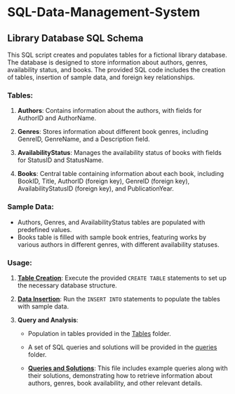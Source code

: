 # SQL-Data-Management-System

## Library Database SQL Schema

This SQL script creates and populates tables for a fictional library database. The database is designed to store information about authors, genres, availability status, and books. The provided SQL code includes the creation of tables, insertion of sample data, and foreign key relationships.

### Tables:

1. **Authors**: Contains information about the authors, with fields for AuthorID and AuthorName.

2. **Genres**: Stores information about different book genres, including GenreID, GenreName, and a Description field.

3. **AvailabilityStatus**: Manages the availability status of books with fields for StatusID and StatusName.

4. **Books**: Central table containing information about each book, including BookID, Title, AuthorID (foreign key), GenreID (foreign key), AvailabilityStatusID (foreign key), and PublicationYear.

### Sample Data:

- Authors, Genres, and AvailabilityStatus tables are populated with predefined values.
- Books table is filled with sample book entries, featuring works by various authors in different genres, with different availability statuses.

### Usage:

1. **[Table Creation](schema/tabel.sql)**: Execute the provided `CREATE TABLE` statements to set up the necessary database structure.

2. **[Data Insertion](schema/population.sql)**: Run the `INSERT INTO` statements to populate the tables with sample data.

3. **Query and Analysis**:

   - Population in tables provided in the [Tables](Tables) folder.

   - A set of SQL queries and solutions will be provided in the [queries](queries) folder.
   
   - **[Queries and Solutions](queries/00_queries.md)**: This file includes example queries along with their solutions, demonstrating how to retrieve information about authors, genres, book availability, and other relevant details.




